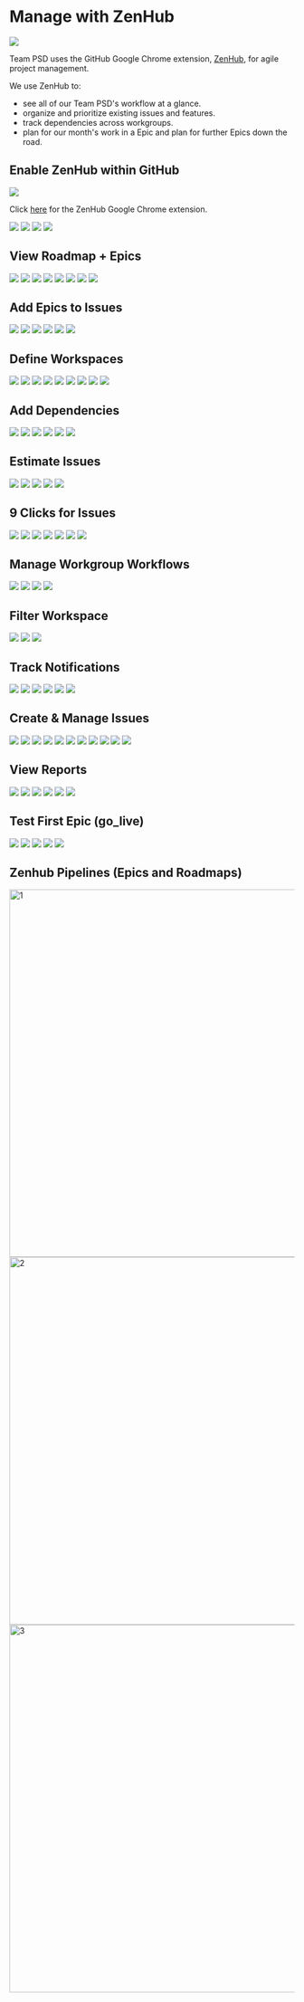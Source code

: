 # Manage with ZenHub

![ ](https://user-images.githubusercontent.com/59668647/89149904-6216a400-d512-11ea-86f3-d7f23545576d.jpg)

Team PSD uses the GitHub Google Chrome extension, [ZenHub](https://chrome.google.com/webstore/detail/zenhub-for-github/ogcgkffhplmphkaahpmffcafajaocjbd?hl=en-US), for agile project management.

We use ZenHub to:

- see all of our Team PSD's workflow at a glance.
- organize and prioritize existing issues and features.
- track dependencies across workgroups.
- plan for our month's work in a Epic and plan for further Epics down the road.

## Enable ZenHub within GitHub

![ ](https://user-images.githubusercontent.com/59668647/89149906-62af3a80-d512-11ea-8e64-fb2720f778e5.jpg)

Click [here](https://chrome.google.com/webstore/detail/zenhub-for-github/ogcgkffhplmphkaahpmffcafajaocjbd?hl=en-US) for the ZenHub Google Chrome extension.

![ ](https://user-images.githubusercontent.com/59668647/89149907-6347d100-d512-11ea-8770-76dacdfdf80e.jpg)
![ ](https://user-images.githubusercontent.com/59668647/89149908-6347d100-d512-11ea-8874-4da8688a2f33.jpg)
![ ](https://user-images.githubusercontent.com/59668647/89149911-63e06780-d512-11ea-92cc-927bb51ea87e.jpg)
![ ](https://user-images.githubusercontent.com/59668647/89149914-6478fe00-d512-11ea-9ae6-fd6fefdc7b9e.jpg)

## View Roadmap + Epics

![ ](https://user-images.githubusercontent.com/59668647/89149915-6478fe00-d512-11ea-8d09-50e096bb9db4.jpg)
![ ](https://user-images.githubusercontent.com/59668647/89149916-65119480-d512-11ea-94c1-2df1503cf18c.jpg)
![ ](https://user-images.githubusercontent.com/59668647/89149917-65aa2b00-d512-11ea-8c52-d8bbac3c18f6.jpg)
![ ](https://user-images.githubusercontent.com/59668647/89149921-6642c180-d512-11ea-8a40-f7b7b075ba70.jpg)
![ ](https://user-images.githubusercontent.com/59668647/89149922-6642c180-d512-11ea-8eca-f005d008f33c.jpg)
![ ](https://user-images.githubusercontent.com/59668647/89149924-66db5800-d512-11ea-94b7-7bb823703a20.jpg)
![ ](https://user-images.githubusercontent.com/59668647/89149926-6773ee80-d512-11ea-9090-577e3ce0ff2d.jpg)
![ ](https://user-images.githubusercontent.com/59668647/89149927-6773ee80-d512-11ea-8da7-0d30933c0ea8.jpg)

## Add Epics to Issues

![ ](https://user-images.githubusercontent.com/59668647/89149929-680c8500-d512-11ea-8c08-e4f2533a816c.jpg)
![ ](https://user-images.githubusercontent.com/59668647/89149932-680c8500-d512-11ea-9045-b4e28755891c.jpg)
![ ](https://user-images.githubusercontent.com/59668647/89149933-68a51b80-d512-11ea-869f-e02b00171663.jpg)
![ ](https://user-images.githubusercontent.com/59668647/89149935-68a51b80-d512-11ea-8f84-d125e714fb62.jpg)
![ ](https://user-images.githubusercontent.com/59668647/89149936-693db200-d512-11ea-931c-febae51efb9e.jpg)
![ ](https://user-images.githubusercontent.com/59668647/89149938-69d64880-d512-11ea-878d-30936a64355e.jpg)

## Define Workspaces

![ ](https://user-images.githubusercontent.com/59668647/89149941-69d64880-d512-11ea-8ccb-33e1aa28c99a.jpg)
![ ](https://user-images.githubusercontent.com/59668647/89149942-6a6edf00-d512-11ea-99ce-9d90d9521e00.jpg)
![ ](https://user-images.githubusercontent.com/59668647/89149943-6b077580-d512-11ea-8097-47e293e69597.jpg)
![ ](https://user-images.githubusercontent.com/59668647/89149944-6b077580-d512-11ea-9459-e97b0365a5b4.jpg)
![ ](https://user-images.githubusercontent.com/59668647/89149945-6ba00c00-d512-11ea-8552-c350c193babe.jpg)
![ ](https://user-images.githubusercontent.com/59668647/89149946-6c38a280-d512-11ea-8af5-1ce8db7653c7.jpg)
![ ](https://user-images.githubusercontent.com/59668647/89149947-6c38a280-d512-11ea-8e96-dc2a72f61b05.jpg)
![ ](https://user-images.githubusercontent.com/59668647/89149948-6cd13900-d512-11ea-8709-b428675f0101.jpg)
![ ](https://user-images.githubusercontent.com/59668647/89149952-6cd13900-d512-11ea-97bb-b0ff794535bd.jpg)

## Add Dependencies

![ ](https://user-images.githubusercontent.com/59668647/89149953-6d69cf80-d512-11ea-8b1e-5893db5cf875.jpg)
![ ](https://user-images.githubusercontent.com/59668647/89149954-6e026600-d512-11ea-95eb-895cd348f564.jpg)
![ ](https://user-images.githubusercontent.com/59668647/89149955-6e9afc80-d512-11ea-85ee-dbadc3980b64.jpg)
![ ](https://user-images.githubusercontent.com/59668647/89149957-6e9afc80-d512-11ea-9aa8-9bf82105bf84.jpg)
![ ](https://user-images.githubusercontent.com/59668647/89149959-6f339300-d512-11ea-9308-04244913fd50.jpg)
![ ](https://user-images.githubusercontent.com/59668647/89149960-6f339300-d512-11ea-9a37-7a41592c88ee.jpg)

## Estimate Issues

![ ](https://user-images.githubusercontent.com/59668647/89149962-6fcc2980-d512-11ea-918f-cc9fcd45f722.jpg)
![ ](https://user-images.githubusercontent.com/59668647/89149963-6fcc2980-d512-11ea-9385-72f3bdfef72b.jpg)
![ ](https://user-images.githubusercontent.com/59668647/89149965-7064c000-d512-11ea-93a3-0e96b5da039b.jpg)
![ ](https://user-images.githubusercontent.com/59668647/89149966-70fd5680-d512-11ea-80cd-51df5656718a.jpg)
![ ](https://user-images.githubusercontent.com/59668647/89149968-70fd5680-d512-11ea-89c0-bbbd6da354ce.jpg)

## 9 Clicks for Issues

![ ](https://user-images.githubusercontent.com/59668647/89149971-7195ed00-d512-11ea-937f-b25fe44f72b2.jpg)
![ ](https://user-images.githubusercontent.com/59668647/89149972-7195ed00-d512-11ea-9fdd-f5d01811fd59.jpg)
![ ](https://user-images.githubusercontent.com/59668647/89149973-722e8380-d512-11ea-9e14-1c477ba269e8.jpg)
![ ](https://user-images.githubusercontent.com/59668647/89149974-722e8380-d512-11ea-93af-f48bac436881.jpg)
![ ](https://user-images.githubusercontent.com/59668647/89149975-72c71a00-d512-11ea-89bc-c35a93c2682d.jpg)
![ ](https://user-images.githubusercontent.com/59668647/89149976-72c71a00-d512-11ea-837a-3626bc7d91f3.jpg)
![ ](https://user-images.githubusercontent.com/59668647/89149977-735fb080-d512-11ea-9f39-30e13aa392ab.jpg)

## Manage Workgroup Workflows

![ ](https://user-images.githubusercontent.com/59668647/89149979-735fb080-d512-11ea-894a-16c4aa8890ea.jpg)
![ ](https://user-images.githubusercontent.com/59668647/89149981-73f84700-d512-11ea-81ff-6ad8776df8c4.jpg)
![ ](https://user-images.githubusercontent.com/59668647/89149982-73f84700-d512-11ea-8f0e-84fc65e1fc04.jpg)
![ ](https://user-images.githubusercontent.com/59668647/89149983-7490dd80-d512-11ea-8693-257ed736a6d1.jpg)

## Filter Workspace

![ ](https://user-images.githubusercontent.com/59668647/89149984-7490dd80-d512-11ea-91c6-09460b7bd1cb.jpg)
![ ](https://user-images.githubusercontent.com/59668647/89149988-75297400-d512-11ea-9b9a-9b335a5ec0d8.jpg)
![ ](https://user-images.githubusercontent.com/59668647/89149989-75297400-d512-11ea-8ece-77e215ec54bb.jpg)

## Track Notifications

![ ](https://user-images.githubusercontent.com/59668647/89149990-75c20a80-d512-11ea-8297-c83f3717e700.jpg)
![ ](https://user-images.githubusercontent.com/59668647/89149992-75c20a80-d512-11ea-8709-90c1c59f0be1.jpg)
![ ](https://user-images.githubusercontent.com/59668647/89149994-765aa100-d512-11ea-9719-91ba1292675a.jpg)
![ ](https://user-images.githubusercontent.com/59668647/89149996-76f33780-d512-11ea-84d9-3aace19a972d.jpg)
![ ](https://user-images.githubusercontent.com/59668647/89149999-76f33780-d512-11ea-969c-b0e1e6233f3b.jpg)
![ ](https://user-images.githubusercontent.com/59668647/89150000-778bce00-d512-11ea-99df-c1fd223265ed.jpg)

## Create & Manage Issues

![ ](https://user-images.githubusercontent.com/59668647/89150003-78246480-d512-11ea-8677-e658b0d0193d.jpg)
![ ](https://user-images.githubusercontent.com/59668647/89150008-78246480-d512-11ea-815e-766e376f29e8.jpg)
![ ](https://user-images.githubusercontent.com/59668647/89150009-78246480-d512-11ea-87aa-3d57f9ec3563.jpg)
![ ](https://user-images.githubusercontent.com/59668647/89150011-78bcfb00-d512-11ea-9e1e-d08116d45174.jpg)
![ ](https://user-images.githubusercontent.com/59668647/89150012-78bcfb00-d512-11ea-963b-2a7b4adbcc44.jpg)
![ ](https://user-images.githubusercontent.com/59668647/89150013-79559180-d512-11ea-9e54-09e81706fdf3.jpg)
![ ](https://user-images.githubusercontent.com/59668647/89150014-79ee2800-d512-11ea-9595-7fdcd211dbd3.jpg)
![ ](https://user-images.githubusercontent.com/59668647/89150015-79ee2800-d512-11ea-8a95-dcbf587dfcb1.jpg)
![ ](https://user-images.githubusercontent.com/59668647/89150017-7a86be80-d512-11ea-9dd7-761de8fed7ac.jpg)
![ ](https://user-images.githubusercontent.com/59668647/89150018-7a86be80-d512-11ea-9916-045846d15641.jpg)
![ ](https://user-images.githubusercontent.com/59668647/89150020-7b1f5500-d512-11ea-9475-9abeef506166.jpg)

## View Reports

![ ](https://user-images.githubusercontent.com/59668647/89150022-7b1f5500-d512-11ea-9697-fe1b78e58e0e.jpg)
![ ](https://user-images.githubusercontent.com/59668647/89150023-7bb7eb80-d512-11ea-8adf-b43b416c8438.jpg)
![ ](https://user-images.githubusercontent.com/59668647/89150025-7c508200-d512-11ea-9f20-f0a12507e99a.jpg)
![ ](https://user-images.githubusercontent.com/59668647/89150027-7c508200-d512-11ea-9560-28b69000cf03.jpg)
![ ](https://user-images.githubusercontent.com/59668647/89150028-7ce91880-d512-11ea-9b9e-c3e6db451c63.jpg)
![ ](https://user-images.githubusercontent.com/59668647/89150031-7ce91880-d512-11ea-9097-ea23708f1603.jpg)

## Test First Epic (go_live)

![ ](https://user-images.githubusercontent.com/59668647/89150033-7d81af00-d512-11ea-82d0-fbea91fa73cf.jpg)
![ ](https://user-images.githubusercontent.com/59668647/89150034-7d81af00-d512-11ea-8849-d9e701d9f187.jpg)
![ ](https://user-images.githubusercontent.com/59668647/89150035-7e1a4580-d512-11ea-820b-b30ee7ae7d36.jpg)
![ ](https://user-images.githubusercontent.com/59668647/89150036-7eb2dc00-d512-11ea-9d06-4b78f983cd88.jpg)
![ ](https://user-images.githubusercontent.com/59668647/89150037-7eb2dc00-d512-11ea-96fd-5444f0c5e661.jpg)

## Zenhub Pipelines (Epics and Roadmaps)
<img width="650" alt="1" src="https://github.com/user-attachments/assets/69bf0451-a5fd-481a-bb20-6a70d9de9e50">
<img width="650" alt="2" src="https://github.com/user-attachments/assets/1107f970-a190-46b0-af40-450cb87246b8">
<img width="650" alt="3" src="https://github.com/user-attachments/assets/b103e5b9-edeb-4579-867e-4fdb5b5fa88b">
